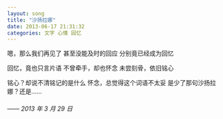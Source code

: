 ```yaml
---
layout: song
title: "沙扬拉娜"
date: 2013-06-17 21:31:32
categories: 文字 心情 回忆
---
```


嗯，那么我们再见了
甚至没能及时的回应
分别竟已经成为回忆

回忆，竟也只言片语
不曾牵手，却也怀念
未尝刻骨，依旧铭心

铭心？却说不清铭记的是什么
怀念，总觉得这个词语不太妥
是少了那句沙扬拉娜？还是……

###### —— 2013 年 3 月 29 日